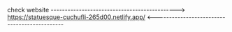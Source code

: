 check website ---------------------------------------------> https://statuesque-cuchufli-265d00.netlify.app/ <---------------------------------------------
